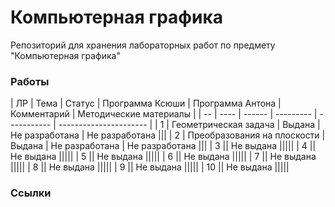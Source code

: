 # Компьютерная графика

Репозиторий для хранения лабораторных работ по предмету "Компьютерная графика"

### Работы


| ЛР | Тема | Статус | Программа Ксюши | Программа Антона | Комментарий | Методические материалы |
| -- | ---- | ------ | --------- | ----------- | ---------------------- |
| 1 | Геометрическая задача | Выдана | Не разработана | Не разработана |||
| 2 | Преобразования на плоскости | Выдана | Не разработана | Не разработана |||
| 3 || Не выдана |||||
| 4 || Не выдана |||||
| 5 || Не выдана |||||
| 6 || Не выдана |||||
| 7 || Не выдана |||||
| 8 || Не выдана |||||
| 9 || Не выдана |||||
| 10 || Не выдана |||||

### Ссылки

